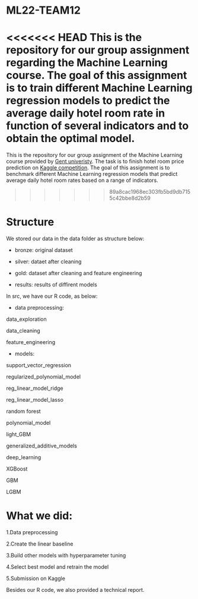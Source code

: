 # ML22-TEAM12

<<<<<<< HEAD
This is the repository for our group assignment regarding the Machine Learning course. The goal of this assignment is to train different Machine Learning regression models to predict the average daily hotel room rate in function of several indicators and to obtain the optimal model. 
=======
This is the repository for our group assignment of the Machine Learning course provided by [Gent univeristy](https://www.ugent.be/en). The task is to finish hotel room price prediction on [Kaggle competition](https://www.kaggle.com/competitions/hotel-price-prediction-ugent-ml-2022). The goal of this assignment is to benchmark different Machine Learning regression models that predict average daily hotel room rates based on a range of indicators. 
>>>>>>> 89a8cac1968ec303fb5bd9db7155c42bbe8d2b59

# Structure 

We stored our data in the data folder as structure below: 
- bronze:
original dataset 

- silver:
dataet after cleaning 

- gold:
dataset after cleaning and feature engineering 

- results:
results of diffirent models 

In src, we have our R code, as below:

- data preprocessing:

data_exploration

data_cleaning

feature_engineering

- models:

support_vector_regression

regularized_polynomial_model

reg_linear_model_ridge

reg_linear_model_lasso

random forest

polynomial_model

light_GBM

generalized_additive_models

deep_learning

XGBoost

GBM

LGBM

# What we did:

1.Data preprocessing 

2.Create the linear baseline 

3.Build other models with hyperparameter tuning 

4.Select best model and retrain the model 

5.Submission on Kaggle

Besides our R code, we also provided a technical report. 
